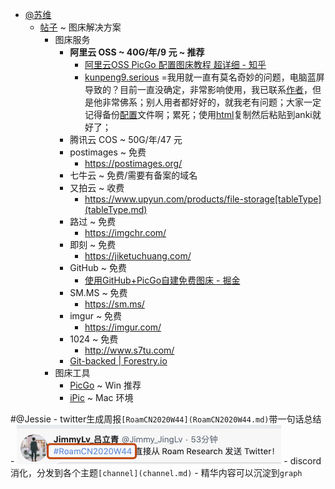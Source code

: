 - [@苏维](@苏维.md)
    - [帖子](帖子.md) ~ 图床解决方案
        - 图床服务
            - **阿里云 OSS ~ 40G/年/9 元 ~ 推荐**
                - [阿里云OSS PicGo 配置图床教程 超详细 - 知乎](https://zhuanlan.zhihu.com/p/104152479)
                - [kunpeng9.serious](kunpeng9.serious.md) =我用就一直有莫名奇妙的问题，电脑蓝屏导致的？目前一直没确定，非常影响使用，我已联系[作者](作者.md)，但是他非常佛系；别人用者都好好的，就我老有问题；大家一定记得备份[配置](配置.md)文件啊；累死；使用[html](html.md)复制然后粘贴到anki就好了；
            - 腾讯云 COS ~ 50G/年/47 元
            - postimages ~ 免费
                - https://postimages.org/
            - 七牛云 ~ 免费/需要有备案的域名
            - 又拍云 ~ 收费
                - https://www.upyun.com/products/file-storage[tableType](tableType.md)
            - 路过 ~ 免费
                - https://imgchr.com/
            - 即刻 ~ 免费
                - https://jiketuchuang.com/
            - GitHub ~ 免费
                - [使用GitHub+PicGo自建免费图床 - 掘金](https://juejin.im/post/6844904078468710413)
            - SM.MS ~ 免费
                - https://sm.ms/
            - imgur ~ 免费
                - https://imgur.com/
            - 1024 ~ 免费
                - http://www.s7tu.com/
            - [Git-backed | Forestry.io](https://forestry.io/)
        - 图床工具
            - [PicGo](https://github.com/Molunerfinn/PicGo) ~ Win 推荐
            - [iPic](https://apps.apple.com/cn/app/ipic-markdown-%E5%9B%BE%E5%BA%8A-%E6%96%87%E4%BB%B6%E4%B8%8A%E4%BC%A0%E5%B7%A5%E5%85%B7/id1101244278?mt=12) ~ Mac 环境

#@Jessie
    - twitter生成周报`[RoamCN2020W44](RoamCN2020W44.md)`带一句话总结
    - ![](../images/BKpJxQigDi.png?)
    - discord消化，分发到各个主题`[channel](channel.md)`
    - 精华内容可以沉淀到`graph`
